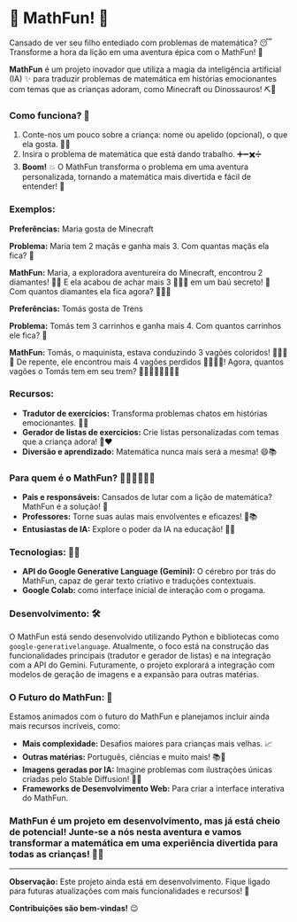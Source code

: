 # 🧮 MathFun! 🎉

Cansado de ver seu filho entediado com problemas de matemática? 😴  Transforme a hora da lição em uma aventura épica com o MathFun! 🚀

**MathFun** é um projeto inovador que utiliza a magia da inteligência artificial (IA) ✨ para traduzir problemas de matemática em histórias emocionantes com temas que as crianças adoram, como Minecraft ou Dinossauros! ⛏️🦖

### Como funciona? 🤔

1. Conte-nos um pouco sobre a criança: nome ou apelido (opcional), o que ela gosta. 👦👧
2. Insira o problema de matemática que está dando trabalho. ➕➖✖️➗
3. **Boom!** 💥 O MathFun transforma o problema em uma aventura personalizada, tornando a matemática mais divertida e fácil de entender! 🤩

### Exemplos:

**Preferências:** Maria gosta de Minecraft

**Problema:** Maria tem 2 maçãs e ganha mais 3. Com quantas maçãs ela fica? 🍎

**MathFun:** Maria, a exploradora aventureira do Minecraft, encontrou 2 diamantes! 💎💎 E ela acabou de achar mais 3 💎💎💎 em um baú secreto! 🎉 Com quantos diamantes ela fica agora? 💎💎💎

**Preferências:** Tomás gosta de Trens

**Problema:** Tomás tem 3 carrinhos e ganha mais 4. Com quantos carrinhos ele fica? 🚗

**MathFun:** Tomás, o maquinista, estava conduzindo 3 vagões coloridos! 🚂🚃🚃🚃 De repente, ele encontrou mais 4 vagões perdidos 🚃🚃🚃🚃! Agora, quantos vagões o Tomás tem em seu trem? 🚂🚃🚃🚃🚃🚃🚃🚃

### Recursos:

* **Tradutor de exercícios:** Transforma problemas chatos em histórias emocionantes. 📖✨
* **Gerador de listas de exercícios:** Crie listas personalizadas com temas que a criança adora! 📝❤️
* **Diversão e aprendizado:**  Matemática nunca mais será a mesma! 😄📚

### Para quem é o MathFun? 👨‍👩‍👧‍👦👩‍🏫

* **Pais e responsáveis:** Cansados de lutar com a lição de matemática? MathFun é a solução! 💪
* **Professores:** Torne suas aulas mais envolventes e eficazes! 🍎📚
* **Entusiastas de IA:**  Explore o poder da IA na educação! 🧠🤖

### Tecnologias: 🤖🧠

* **API do Google Generative Language (Gemini):** O cérebro por trás do MathFun, capaz de gerar texto criativo e traduções contextuais. 
* **Google Colab:** como interface inicial de interação com o progama.

### Desenvolvimento: 🛠️

O MathFun está sendo desenvolvido utilizando Python e bibliotecas como `google-generativelanguage`. Atualmente, o foco está na construção das funcionalidades principais (tradutor e gerador de listas) e na integração com a API do Gemini. Futuramente, o projeto explorará a integração com modelos de geração de imagens e a expansão para outras matérias.

### O Futuro do MathFun: 🚀

Estamos animados com o futuro do MathFun e planejamos incluir ainda mais recursos incríveis, como:

* **Mais complexidade:** Desafios maiores para crianças mais velhas. 📈
* **Outras matérias:** Português, ciências e muito mais! 📚🔬
* **Imagens geradas por IA:** Imagine problemas com ilustrações únicas criadas pelo Stable Diffusion! 🎨🤖
* **Frameworks de Desenvolvimento Web:** Para criar a interface interativa do MathFun.


### MathFun é um projeto em desenvolvimento, mas já está cheio de potencial! Junte-se a nós nesta aventura e vamos transformar a matemática em uma experiência divertida para todas as crianças! 🌈🌟

---

**Observação:** Este projeto ainda está em desenvolvimento. Fique ligado para futuras atualizações com mais funcionalidades e recursos! 🚀

**Contribuições são bem-vindas!** 😉
